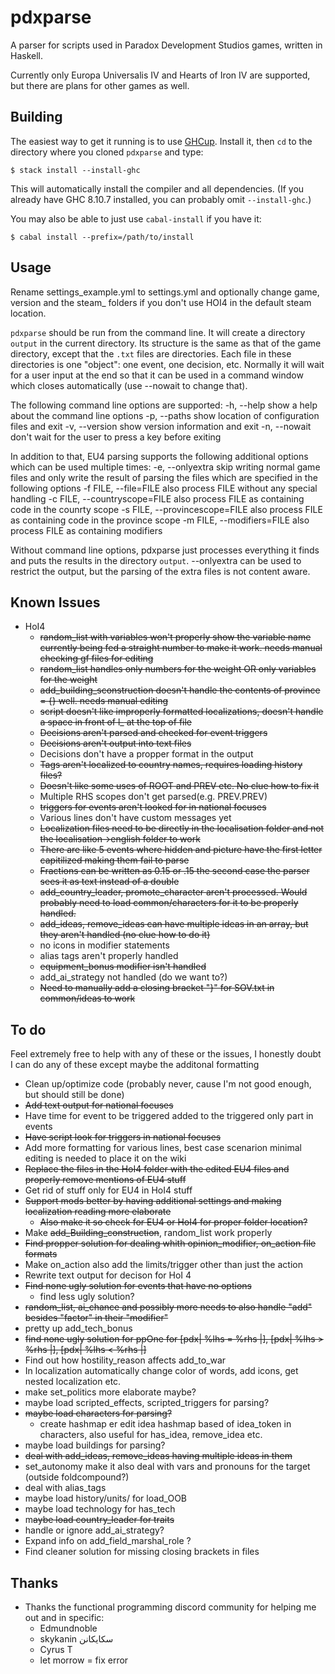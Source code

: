 # pdxparse
A parser for scripts used in Paradox Development Studios games, written in Haskell.

Currently only Europa Universalis IV and Hearts of Iron IV are supported,
but there are plans for other games as well.

## Building

The easiest way to get it running is to use
[GHCup](https://www.haskell.org/ghcup/). Install it, then
`cd` to the directory where you cloned `pdxparse` and type:

    $ stack install --install-ghc

This will automatically install the compiler and all dependencies. (If you
already have GHC 8.10.7 installed, you can probably omit `--install-ghc`.)

You may also be able to just use `cabal-install` if you have it:

    $ cabal install --prefix=/path/to/install

## Usage

Rename settings_example.yml to settings.yml and optionally change game, version
and the steam_ folders if you don't use HOI4 in the default steam location.

`pdxparse` should be run from the command line. It will create a directory
`output` in the current directory. Its structure is the same as that of the game
directory, except that the `.txt` files are directories. Each file in these
directories is one "object": one event, one decision, etc. Normally it will
wait for a user input at the end so that it can be used in a command window
which closes automatically (use --nowait to change that).

The following command line options are supported:
-h, --help      show a help about the command line options
-p, --paths     show location of configuration files and exit
-v, --version   show version information and exit
-n, --nowait    don't wait for the user to press a key before exiting

In addition to that, EU4 parsing supports the following additional options which can be used multiple times:
-e, --onlyextra                skip writing normal game files and only write the result of parsing the files which are specified in the following options
-f FILE, --file=FILE           also process FILE without any special handling
-c FILE, --countryscope=FILE   also process FILE as containing code in the counrty scope
-s FILE, --provincescope=FILE  also process FILE as containing code in the province scope
-m FILE, --modifiers=FILE      also process FILE as containing modifiers


Without command line options, pdxparse just processes everything it finds and puts
the results in the directory `output`. --onlyextra can be used to restrict the output,
but the parsing of the extra files is not content aware.

## Known Issues

* HoI4
    * ~~random_list with variables won't properly show the variable name currently being fed a straight number to make it work. needs manual checking gf files for editing~~
    * ~~random_list handles only numbers for the weight OR only variables for the weight~~
    * ~~add_building_sconstruction doesn't handle the contents of province = {} well. needs manual editing~~
    * ~~script doesn't like improperly formatted localizations, doesn't handle a space in front of l_<language> at the top of file~~
    * ~~Decisions aren't parsed and checked for event triggers~~
    * ~~Decisions aren't output into text files~~
    * Decisions don't have a propper format in the output
    * ~~Tags aren't localized to country names, requires loading history files?~~
    * ~~Doesn't like some uses of ROOT and PREV etc. No clue how to fix it~~
    * Multiple RHS scopes don't get parsed(e.g. PREV.PREV)
    * ~~triggers for events aren't looked for in national focuses~~
    * Various lines don't have custom messages yet
    * ~~Localization files need to be directly in the localisation folder and not the localisation->english folder to work~~
    * ~~There are like 5 events where hidden and picture have the first letter capitilized making them fail to parse~~
    * ~~Fractions can be written as 0.15 or .15 the second case the parser sees it as text instead of a double~~
    * ~~add_country_leader, promote_character aren't processed. Would probably need to load common/characters for it to be properly handled.~~
    * ~~add_ideas, remove_ideas can have multiple ideas in an array, but they aren't handled (no clue how to do it)~~
    * no icons in modifier statements
    * alias tags aren't properly handled
    * ~~equipment_bonus modifier isn't handled~~
    * add_ai_strategy not handled (do we want to?)
    * ~~Need to manually add a closing bracket "}" for SOV.txt in common/ideas to work~~

## To do
Feel extremely free to help with any of these or the issues, I honestly doubt I can do any of these except maybe the additonal formatting

* Clean up/optimize code (probably never, cause I'm not good enough, but should still be done)
* ~~Add text output for national focuses~~
* Have time for event to be triggered added to the triggered only part in events
* ~~Have script look for triggers in national focuses~~
* Add more formatting for various lines, best case scenarion minimal editing is needed to place it on the wiki
* ~~Replace the files in the HoI4 folder with the edited EU4 files and properly remove mentions of EU4 stuff~~
* Get rid of stuff only for EU4 in HoI4 stuff
* ~~Support mods better by having additional settings and making localization reading more elaborate~~
    * ~~Also make it so check for EU4 or HoI4 for proper folder location?~~
* Make ~~add_Building_construction~~, random_list work properly
* ~~Find propper solution for dealing whith opinion_modifier, on_action file formats~~
* Make on_action also add the limits/trigger other than just the action
* Rewrite text output for decison for HoI 4
* ~~Find none ugly solution for events that have no options~~
    * find less ugly solution?
*  ~~random_list, ~~ai_chance~~ and possibly more needs to also handle "add" besides "factor" in their "modifier"~~
* pretty up add_tech_bonus
* ~~find none ugly solution for ppOne for [pdx| %lhs = %rhs |], [pdx| %lhs > %rhs |], [pdx| %lhs < %rhs |]~~
* Find out how hostility_reason affects add_to_war
* In localization automatically change color of words, add icons, get nested localization etc.
* make set_politics more elaborate maybe?
* maybe load scripted_effects, scripted_triggers for parsing?
* ~~maybe load characters for parsing?~~
    * create hashmap er edit idea hashmap based of idea_token in characters, also useful for has_idea, remove_idea etc.
* maybe load buildings for parsing?
* ~~deal with add_ideas, remove_ideas having multiple ideas in them~~
* set_autonomy make it also deal with vars and pronouns for the target (outside foldcompound?)
* deal with alias_tags
* maybe load history/units/ for load_OOB
* maybe load technology for has_tech
* m~~aybe load country_leader for traits~~
* handle or ignore add_ai_strategy?
* Expand info on add_field_marshal_role ?
* Find cleaner solution for missing closing brackets in files

## Thanks
* Thanks the functional programming discord community for helping me out and in specific:
    * Edmundnoble
    * skykanin سكايكانن
    * Cyrus T
    * let morrow = fix error
